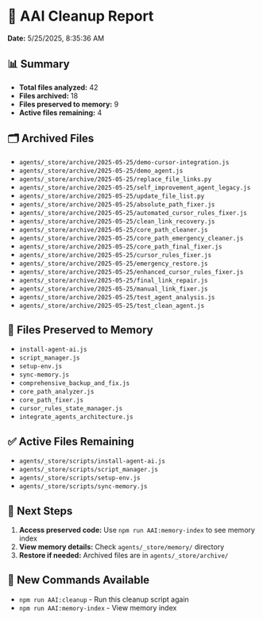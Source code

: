 # 🧹 AAI Cleanup Report

**Date:** 5/25/2025, 8:35:36 AM

## 📊 Summary

- **Total files analyzed:** 42
- **Files archived:** 18
- **Files preserved to memory:** 9
- **Active files remaining:** 4

## 🗂️ Archived Files

- `agents/_store/archive/2025-05-25/demo-cursor-integration.js`
- `agents/_store/archive/2025-05-25/demo_agent.js`
- `agents/_store/archive/2025-05-25/replace_file_links.py`
- `agents/_store/archive/2025-05-25/self_improvement_agent_legacy.js`
- `agents/_store/archive/2025-05-25/update_file_list.py`
- `agents/_store/archive/2025-05-25/absolute_path_fixer.js`
- `agents/_store/archive/2025-05-25/automated_cursor_rules_fixer.js`
- `agents/_store/archive/2025-05-25/clean_link_recovery.js`
- `agents/_store/archive/2025-05-25/core_path_cleaner.js`
- `agents/_store/archive/2025-05-25/core_path_emergency_cleaner.js`
- `agents/_store/archive/2025-05-25/core_path_final_fixer.js`
- `agents/_store/archive/2025-05-25/cursor_rules_fixer.js`
- `agents/_store/archive/2025-05-25/emergency_restore.js`
- `agents/_store/archive/2025-05-25/enhanced_cursor_rules_fixer.js`
- `agents/_store/archive/2025-05-25/final_link_repair.js`
- `agents/_store/archive/2025-05-25/manual_link_fixer.js`
- `agents/_store/archive/2025-05-25/test_agent_analysis.js`
- `agents/_store/archive/2025-05-25/test_clean_agent.js`

## 💾 Files Preserved to Memory

- `install-agent-ai.js`
- `script_manager.js`
- `setup-env.js`
- `sync-memory.js`
- `comprehensive_backup_and_fix.js`
- `core_path_analyzer.js`
- `core_path_fixer.js`
- `cursor_rules_state_manager.js`
- `integrate_agents_architecture.js`

## ✅ Active Files Remaining

- `agents/_store/scripts/install-agent-ai.js`
- `agents/_store/scripts/script_manager.js`
- `agents/_store/scripts/setup-env.js`
- `agents/_store/scripts/sync-memory.js`

## 🎯 Next Steps

1. **Access preserved code:** Use `npm run AAI:memory-index` to see memory index
2. **View memory details:** Check `agents/_store/memory/` directory
3. **Restore if needed:** Archived files are in `agents/_store/archive/`

## 🔧 New Commands Available

- `npm run AAI:cleanup` - Run this cleanup script again
- `npm run AAI:memory-index` - View memory index

